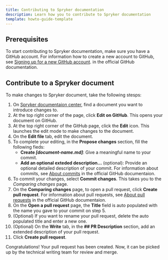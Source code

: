 ```yaml
---
title: Contributing to Spryker documentation
description: Learn how you to contribute to Spryker documentation
template: howto-guide-template
---
```


## Prerequisites

To start contributing to Spryker documentation, make sure you have a GitHub account.
For information how to create a new account to GitHub, see [Signing up for a new GitHub account](https://docs.github.com/en/get-started/signing-up-for-github/signing-up-for-a-new-github-account). in the official GitHub documentation.

## Contribute to a Spryker document

To make changes to Spryker document, take the following stesps:
1. On [Spryker documentaion center](https://docs.spryker.com/), find a document you want to introduce changes to.
2. At the top right corner of the page, click **Edit on GitHub**. This opens your document on GitHub.
3. At the top right corner of the GitHub page, click the **Edit** icon. This launches the edit mode to make changes to the document.
4. On the **Edit file** tab, edit the document.
5. To complete your editing, in the **Propose changes** section, fill the following fieds:
   * **Create *[document-name.md]***: Give a meaningful name to your commit.
   * **Add an optional exteded description...** (optional): Provide an optional detailed description of your commit. For information about commits, see [About commits](https://docs.github.com/en/pull-requests/committing-changes-to-your-project/creating-and-editing-commits/about-commits) in the official GitHub documentaion.
6. To commit your changes, select **Commit changes**. This takes you to the *Comparing changes* page.
7. On the **Comparing changes** page, to open a pull request, click **Create pull request**. For information about pull requests, see [About pull requests](https://docs.github.com/en/pull-requests/collaborating-with-pull-requests/proposing-changes-to-your-work-with-pull-requests/about-pull-requests) in the official GitHub documentaion.
8. On the **Open a pull request** page, the **Title** field is auto populated with the name you gave to your commit on step 5.
9. (Optional) If you want to rename your pull request, delete the auto populated title and enter a new one.
10. (Optional) On the **Write** tab, in the **## PR Description** section, add an extended description of your pull request.
10. Click **Create pull request**.

Congratulations! Your pull request has been created. Now, it can be picked up by the technical writing team for review and merge.
